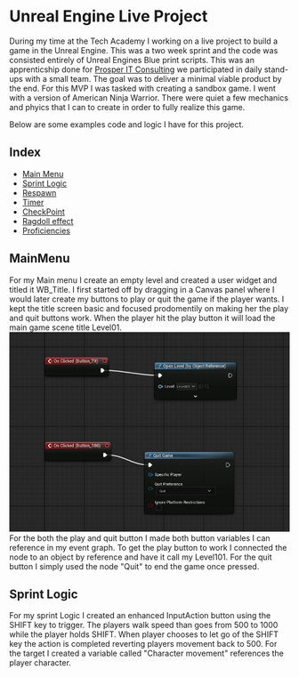 # Unreal Engine Live Project
During my time at the Tech Academy I working on a live project to build a game in the Unreal Engine. This was a two week sprint and the code was consisted entirely of Unreal Engines Blue print scripts.
This was an apprenticship done for [Prosper IT Consulting](https://www.linkedin.com/company/prosper-it-consulting/) we participated in daily stand-ups with a small team. The goal was to deliver a minimal viable product by the end. For this MVP I was tasked with creating a sandbox game. I went with a version  of American Ninja Warrior. There were quiet a few mechanics and phyics  that I can to create in order to fully realize this game.

Below are some examples code and logic I have for this project.
## Index

- [Main Menu](#MainMenu)
- [Sprint Logic](#Sprint)
- [Respawn](#Respawn)
- [Timer](#Timer)
- [CheckPoint](#Checkpoint)
- [Ragdoll effect](#Ragdoll)
- [Proficiencies](#Proficiencies)
## MainMenu
  For my Main menu I create an empty level and created a user widget and titled it WB_Title. I first started off by dragging in a Canvas panel where I would later create my buttons to play or quit the game if the player wants.
I kept the title screen basic and focused prodomentily on making her the play and quit buttons work. When the player hit the play button it will load the main game scene title Level01.
![Project Screenshot](https://github.com/vfernandes617/Live-Project-UnrealEngine/blob/main/Images/Widget%20logic.png)
For the both the play and quit button I made both button variables I can reference in my event graph. To get the play button to work I connected the node to an object by reference and have it call my Level101.
For the quit button I simply used the node "Quit" to end the game once pressed.

## Sprint Logic
For my sprint Logic I created an enhanced InputAction button using the SHIFT key to trigger. The players walk speed than goes from 500 to 1000 while the player holds SHIFT. When player chooses to let go of the SHIFT key the action is completed reverting players movement back to 500. For the target I created a variable called "Character movement" references the player character.

